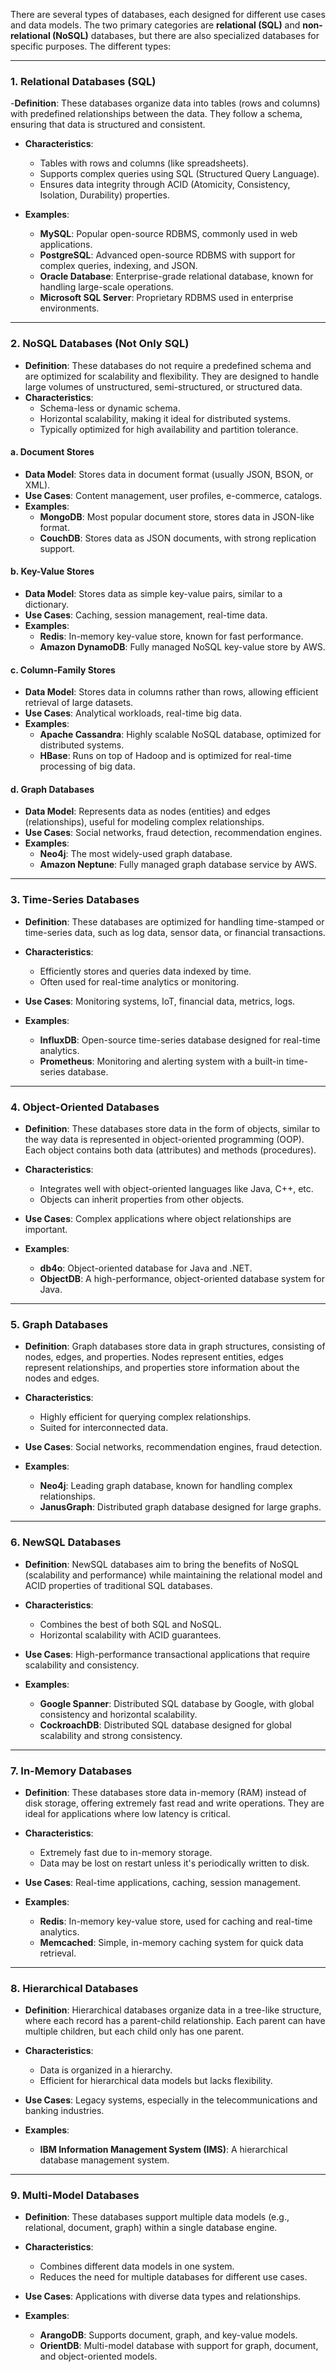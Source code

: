 There are several types of databases, each designed for different use cases and data models. The two primary categories are **relational (SQL)** and **non-relational (NoSQL)** databases, but there are also specialized databases for specific purposes. The different types:

---

### **1. Relational Databases (SQL)**
-**Definition**: These databases organize data into tables (rows and columns) with predefined relationships between the data. They follow a schema, ensuring that data is structured and consistent.

- **Characteristics**:
  - Tables with rows and columns (like spreadsheets).
  - Supports complex queries using SQL (Structured Query Language).
  - Ensures data integrity through ACID (Atomicity, Consistency, Isolation, Durability) properties.

- **Examples**:
  - **MySQL**: Popular open-source RDBMS, commonly used in web applications.
  - **PostgreSQL**: Advanced open-source RDBMS with support for complex queries, indexing, and JSON.
  - **Oracle Database**: Enterprise-grade relational database, known for handling large-scale operations.
  - **Microsoft SQL Server**: Proprietary RDBMS used in enterprise environments.

---

### **2. NoSQL Databases (Not Only SQL)**
- **Definition**: These databases do not require a predefined schema and are optimized for scalability and flexibility. They are designed to handle large volumes of unstructured, semi-structured, or structured data.
- **Characteristics**:
  - Schema-less or dynamic schema.
  - Horizontal scalability, making it ideal for distributed systems.
  - Typically optimized for high availability and partition tolerance.

#### a. **Document Stores**
- **Data Model**: Stores data in document format (usually JSON, BSON, or XML).
- **Use Cases**: Content management, user profiles, e-commerce, catalogs.
- **Examples**:
  - **MongoDB**: Most popular document store, stores data in JSON-like format.
  - **CouchDB**: Stores data as JSON documents, with strong replication support.


#### b. **Key-Value Stores**
- **Data Model**: Stores data as simple key-value pairs, similar to a dictionary.
- **Use Cases**: Caching, session management, real-time data.
- **Examples**:
  - **Redis**: In-memory key-value store, known for fast performance.
  - **Amazon DynamoDB**: Fully managed NoSQL key-value store by AWS.

#### c. **Column-Family Stores**
- **Data Model**: Stores data in columns rather than rows, allowing efficient retrieval of large datasets.
- **Use Cases**: Analytical workloads, real-time big data.
- **Examples**:
  - **Apache Cassandra**: Highly scalable NoSQL database, optimized for distributed systems.
  - **HBase**: Runs on top of Hadoop and is optimized for real-time processing of big data.

#### d. **Graph Databases**
- **Data Model**: Represents data as nodes (entities) and edges (relationships), useful for modeling complex relationships.
- **Use Cases**: Social networks, fraud detection, recommendation engines.
- **Examples**:
  - **Neo4j**: The most widely-used graph database.
  - **Amazon Neptune**: Fully managed graph database service by AWS.

---

### **3. Time-Series Databases**
- **Definition**: These databases are optimized for handling time-stamped or time-series data, such as log data, sensor data, or financial transactions.
- **Characteristics**:
  - Efficiently stores and queries data indexed by time.
  - Often used for real-time analytics or monitoring.
  
- **Use Cases**: Monitoring systems, IoT, financial data, metrics, logs.
- **Examples**:
  - **InfluxDB**: Open-source time-series database designed for real-time analytics.
  - **Prometheus**: Monitoring and alerting system with a built-in time-series database.

---

### **4. Object-Oriented Databases**
- **Definition**: These databases store data in the form of objects, similar to the way data is represented in object-oriented programming (OOP). Each object contains both data (attributes) and methods (procedures).
- **Characteristics**:
  - Integrates well with object-oriented languages like Java, C++, etc.
  - Objects can inherit properties from other objects.
  
- **Use Cases**: Complex applications where object relationships are important.
- **Examples**:
  - **db4o**: Object-oriented database for Java and .NET.
  - **ObjectDB**: A high-performance, object-oriented database system for Java.

---

### **5. Graph Databases**
- **Definition**: Graph databases store data in graph structures, consisting of nodes, edges, and properties. Nodes represent entities, edges represent relationships, and properties store information about the nodes and edges.
- **Characteristics**:
  - Highly efficient for querying complex relationships.
  - Suited for interconnected data.

- **Use Cases**: Social networks, recommendation engines, fraud detection.
- **Examples**:
  - **Neo4j**: Leading graph database, known for handling complex relationships.
  - **JanusGraph**: Distributed graph database designed for large graphs.

---

### **6. NewSQL Databases**
- **Definition**: NewSQL databases aim to bring the benefits of NoSQL (scalability and performance) while maintaining the relational model and ACID properties of traditional SQL databases.
- **Characteristics**:
  - Combines the best of both SQL and NoSQL.
  - Horizontal scalability with ACID guarantees.

- **Use Cases**: High-performance transactional applications that require scalability and consistency.
- **Examples**:
  - **Google Spanner**: Distributed SQL database by Google, with global consistency and horizontal scalability.
  - **CockroachDB**: Distributed SQL database designed for global scalability and strong consistency.

---

### **7. In-Memory Databases**
- **Definition**: These databases store data in-memory (RAM) instead of disk storage, offering extremely fast read and write operations. They are ideal for applications where low latency is critical.
- **Characteristics**:
  - Extremely fast due to in-memory storage.
  - Data may be lost on restart unless it's periodically written to disk.

- **Use Cases**: Real-time applications, caching, session management.
- **Examples**:
  - **Redis**: In-memory key-value store, used for caching and real-time analytics.
  - **Memcached**: Simple, in-memory caching system for quick data retrieval.

---

### **8. Hierarchical Databases**
- **Definition**: Hierarchical databases organize data in a tree-like structure, where each record has a parent-child relationship. Each parent can have multiple children, but each child only has one parent.
- **Characteristics**:
  - Data is organized in a hierarchy.
  - Efficient for hierarchical data models but lacks flexibility.

- **Use Cases**: Legacy systems, especially in the telecommunications and banking industries.
- **Examples**:
  - **IBM Information Management System (IMS)**: A hierarchical database management system.

---

### **9. Multi-Model Databases**
- **Definition**: These databases support multiple data models (e.g., relational, document, graph) within a single database engine.
- **Characteristics**:
  - Combines different data models in one system.
  - Reduces the need for multiple databases for different use cases.
  
- **Use Cases**: Applications with diverse data types and relationships.
- **Examples**:
  - **ArangoDB**: Supports document, graph, and key-value models.
  - **OrientDB**: Multi-model database with support for graph, document, and object-oriented models.
